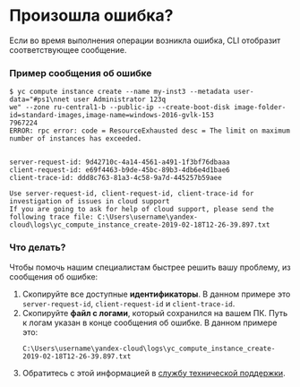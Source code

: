 # Произошла ошибка?

Если во время выполнения операции возникла ошибка, CLI отобразит соответствующее сообщение. 

### Пример сообщения об ошибке

``` 
$ yc compute instance create --name my-inst3 --metadata user-data="#ps1\nnet user Administrator 123q
we" --zone ru-central1-b --public-ip --create-boot-disk image-folder-id=standard-images,image-name=windows-2016-gvlk-153
7967224
ERROR: rpc error: code = ResourceExhausted desc = The limit on maximum number of instances has exceeded.


server-request-id: 9d42710c-4a14-4561-a491-1f3bf76dbaaa
client-request-id: e69f4463-b9de-45bc-89b3-4db6e4d1bae6
client-trace-id: ddd8c763-81a3-4c58-9a7d-445257b59aee

Use server-request-id, client-request-id, client-trace-id for investigation of issues in cloud support
If you are going to ask for help of cloud support, please send the following trace file: C:\Users\username\yandex-cloud\logs\yc_compute_instance_create-2019-02-18T12-26-39.897.txt
```

### Что делать? 

Чтобы помочь нашим специалистам быстрее решить вашу проблему, из сообщения об ошибке: 

1. Скопируйте все доступные **идентификаторы**. В данном примере это `server-request-id`, `client-request-id` и `client-trace-id`.
1. Скопируйте **файл с логами**, который сохранился на вашем ПК. Путь к логам указан в конце сообщения об ошибке. 
В данном примере это:
    ```
    C:\Users\username\yandex-cloud\logs\yc_compute_instance_create-2019-02-18T12-26-39.897.txt
    ```
1. Обратитесь с этой информацией в [службу технической поддержки](https://console.cloud.yandex.ru/support).

